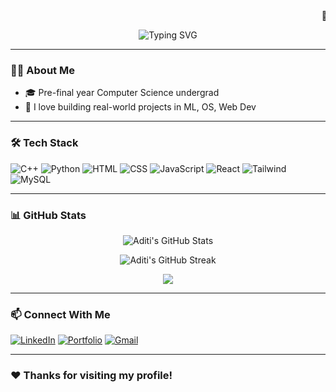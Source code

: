 <!-- Scrolling Welcome Text -->
<marquee behavior="scroll" direction="left" scrollamount="8">
🚀 Welcome to my GitHub profile – I'm Aditi, a passionate CSE student! 👩‍💻✨
</marquee>

<!-- Typing SVG Animation -->
<p align="center">
<p align="center">
  <img src="https://readme-typing-svg.herokuapp.com?font=Fira+Code&size=24&pause=1000&color=F70000&center=true&width=600&lines=Hi+%F0%9F%91%8B%2C+I'm+Aditi!;Frontend+%7C+ML+%7C+DSA+Enthusiast;Hackathon+Lover+%7C+Open+Source+Explorer" alt="Typing SVG" />
</p>

</p>

---

### 👩‍💻 About Me

- 🎓 Pre-final year Computer Science undergrad  
- 🧠 I love building real-world projects in ML, OS, Web Dev  
  
---

### 🛠️ Tech Stack

![C++](https://img.shields.io/badge/-C++-00599C?style=flat&logo=c%2B%2B&logoColor=white)
![Python](https://img.shields.io/badge/-Python-3776AB?style=flat&logo=python&logoColor=white)
![HTML](https://img.shields.io/badge/-HTML5-E34F26?style=flat&logo=html5&logoColor=white)
![CSS](https://img.shields.io/badge/-CSS3-1572B6?style=flat&logo=css3)
![JavaScript](https://img.shields.io/badge/-JavaScript-F7DF1E?style=flat&logo=javascript&logoColor=black)
![React](https://img.shields.io/badge/-React-20232A?style=flat&logo=react)
![Tailwind](https://img.shields.io/badge/-TailwindCSS-38B2AC?style=flat&logo=tailwind-css)
![MySQL](https://img.shields.io/badge/-MySQL-4479A1?style=flat&logo=mysql)

---

### 📊 GitHub Stats

<p align="center">
  <img src="https://github-readme-stats.vercel.app/api?username=AditiJ04&show_icons=true&theme=tokyonight" alt="Aditi's GitHub Stats" />
</p>

<p align="center">
  <img src="https://github-readme-streak-stats.herokuapp.com?user=AditiJ04&theme=tokyonight" alt="Aditi's GitHub Streak" />
</p>


<p align="center">
  <img src="https://github-readme-stats.vercel.app/api/top-langs/?username=AditiJ04&layout=compact&theme=tokyonight" />
</p>

---

### 📫 Connect With Me

[![LinkedIn](https://img.shields.io/badge/-LinkedIn-0A66C2?style=flat&logo=linkedin&logoColor=white)](https://www.linkedin.com/in/aditi-j-3261b625b/)
[![Portfolio](https://img.shields.io/badge/-Portfolio-black?style=flat&logo=google-chrome&logoColor=white)](https://my-portfolio-delta-wine-93.vercel.app/)
[![Gmail](https://img.shields.io/badge/-Email-D14836?style=flat&logo=gmail&logoColor=white)](mailto:aditijeena2211@gmail.com)

---

### ❤️ Thanks for visiting my profile!
